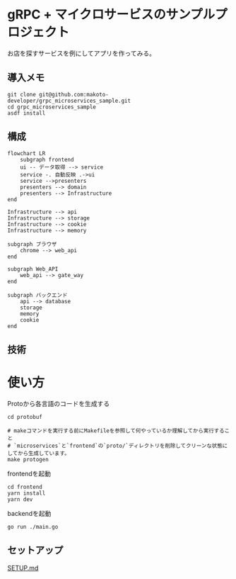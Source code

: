 # gRPC + マイクロサービスのサンプルプロジェクト

お店を探すサービスを例にしてアプリを作ってみる。

## 導入メモ

```shell
git clone git@github.com:makoto-developer/grpc_microservices_sample.git
cd grpc_microservices_sample
asdf install 

```

## 構成

```mermaid
flowchart LR
    subgraph frontend
    ui -- データ取得 --> service
    service -. 自動反映 .->ui 
    service -->presenters 
    presenters --> domain
    presenters --> Infrastructure 
end

Infrastructure --> api
Infrastructure --> storage
Infrastructure --> cookie
Infrastructure --> memory

subgraph ブラウザ
    chrome --> web_api
end

subgraph Web_API
    web_api --> gate_way
end

subgraph バックエンド
    api --> database
    storage
    memory
    cookie
end
```

## 技術

# 使い方

Protoから各言語のコードを生成する

```shell
cd protobuf

# makeコマンドを実行する前にMakefileを参照して何やっているか理解してから実行すること
# `microservices`と`frontend`の`proto/`ディレクトリを削除してクリーンな状態にしてから生成しています。
make protogen
```

frontendを起動

```shell
cd frontend
yarn install
yarn dev
```

backendを起動

```shell
go run ./main.go
```

## セットアップ

[SETUP.md](./SETUP.md)
